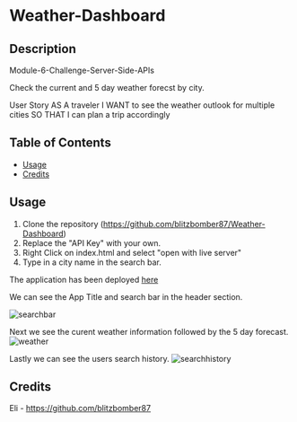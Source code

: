 # Weather-Dashboard

## Description

Module-6-Challenge-Server-Side-APIs

Check the current and 5 day weather forecst by city. 

User Story
AS A traveler
I WANT to see the weather outlook for multiple cities
SO THAT I can plan a trip accordingly


## Table of Contents 

- [Usage](#usage)
- [Credits](#credits)


## Usage

1. Clone the repository (https://github.com/blitzbomber87/Weather-Dashboard)
2. Replace the "API Key" with your own.
3. Right Click on index.html and select "open with live server"
4. Type in a city name in the search bar.

The application has been deployed [here](https://blitzbomber87.github.io/Weather-Dashboard/)

We can see the App Title and search bar in the header section.

![searchbar](https://github.com/user-attachments/assets/8396eec4-3a0f-4156-adfa-bd1cc4403569)

Next we see the curent weather information followed by the 5 day forecast.
![weather](https://github.com/user-attachments/assets/e33754ce-b72f-4ca5-94cf-a51a4e6ab830)

Lastly we can see the users search history. 
![searchhistory](https://github.com/user-attachments/assets/0c4a79ad-b298-471c-afd0-d6a3d2b9aa67)


## Credits
Eli - https://github.com/blitzbomber87



